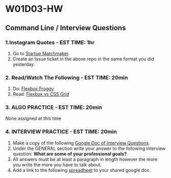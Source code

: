 # W01D03-HW

## Command Line / Interview Questions

### 1.Instagram Quotes - EST TIME: 1hr

1. Go to [Startup Matchmaker]().
2. Create an Issue ticket in the above repo in the same format you did yesterday. 


### 2. Read/Watch The Following - EST TIME: 20min

1. Do: [Flexbox Froggy]()
2. Read: [Flexbox vs CSS Grid]()


### 3. ALGO PRACTICE - EST TIME: 20min

None assigned at this time


### 4.  INTERVIEW PRACTICE - EST TIME: 20min

1.  Make a copy of the following [Google Doc of Interview Questions](https://docs.google.com/document/d/1OWT-tXtIefyneMk6hk3s-gz4wyQx21NapFQ0xfq9JvI/edit?usp=sharing).
2. Under the GENERAL section write your answer to the following interview question: **What are some of your professional goals?**.
3. All answers must be at least a paragraph in length however the more you write the more you have to talk about.
4. Add a link to the following [spreadheet](https://docs.google.com/spreadsheets/d/1S9-poFULhpext3xjNmuU1g-raZGKkFrODEACrIRFLi0/edit#gid=0) to your shared google doc.
